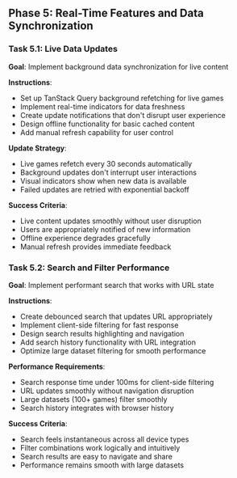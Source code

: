 ## Phase 5: Real-Time Features and Data Synchronization

### Task 5.1: Live Data Updates
**Goal**: Implement background data synchronization for live content

**Instructions**:
- Set up TanStack Query background refetching for live games
- Implement real-time indicators for data freshness
- Create update notifications that don't disrupt user experience
- Design offline functionality for basic cached content
- Add manual refresh capability for user control

**Update Strategy**:
- Live games refetch every 30 seconds automatically
- Background updates don't interrupt user interactions
- Visual indicators show when new data is available
- Failed updates are retried with exponential backoff

**Success Criteria**:
- Live content updates smoothly without user disruption
- Users are appropriately notified of new information
- Offline experience degrades gracefully
- Manual refresh provides immediate feedback

### Task 5.2: Search and Filter Performance
**Goal**: Implement performant search that works with URL state

**Instructions**:
- Create debounced search that updates URL appropriately
- Implement client-side filtering for fast response
- Design search results highlighting and navigation
- Add search history functionality with URL integration
- Optimize large dataset filtering for smooth performance

**Performance Requirements**:
- Search response time under 100ms for client-side filtering
- URL updates smoothly without navigation disruption
- Large datasets (100+ games) filter smoothly
- Search history integrates with browser history

**Success Criteria**:
- Search feels instantaneous across all device types
- Filter combinations work logically and intuitively  
- Search results are easy to navigate and share
- Performance remains smooth with large datasets
